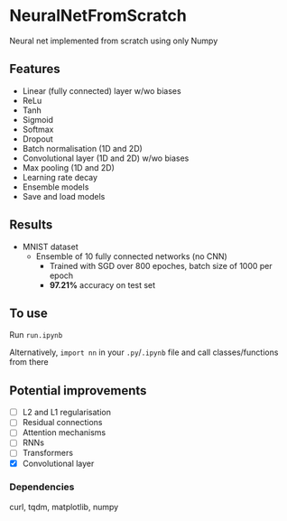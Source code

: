 # NeuralNetFromScratch
 Neural net implemented from scratch using only Numpy

## Features
 - Linear (fully connected) layer w/wo biases
 - ReLu
 - Tanh
 - Sigmoid
 - Softmax
 - Dropout
 - Batch normalisation (1D and 2D)
 - Convolutional layer (1D and 2D) w/wo biases
 - Max pooling (1D and 2D)
 - Learning rate decay
 - Ensemble models
 - Save and load models

## Results
 - MNIST dataset
    - Ensemble of 10 fully connected networks (no CNN)
        - Trained with SGD over 800 epoches, batch size of 1000 per epoch
        - **97.21%** accuracy on test set

## To use
Run `run.ipynb`

Alternatively, `import nn` in your `.py`/`.ipynb` file and call classes/functions from there

## Potential improvements
 - [ ] L2 and L1 regularisation
 - [ ] Residual connections
 - [ ] Attention mechanisms
 - [ ] RNNs
 - [ ] Transformers
 - [x] Convolutional layer 

### Dependencies
curl, tqdm, matplotlib, numpy
